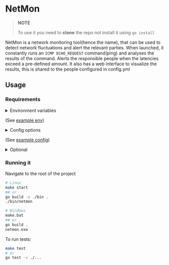 # NetMon

> **NOTE**
> 
> To use it you need to **clone** the repo not install it using `go install`


NetMon is a network monitoring tool(hence the name),
that can be used to detect network fluctuations and alert the relevant parties.
When launched, it constantly runs an `ICMP ECHO_REQUEST` command(ping) and
analyses the results of the command.
Alerts the responsible people when the latencies exceed a pre-defined amount.
It also has a web interface to visualize the results, this is shared to the 
people configured in config.yml

## Usage
### Requirements
<details>
<summary>
Environment variables 

(See [example env](.env.example))
</summary

- email n password (Get this from google)
- ngrok token
</details>

<details>
<summary>Config options

(See [example config](config.example.yml))
</summary>

- max_latency -> expected latencies This can be the maximum latencies the ISP states, or the average in your network
- Timeout -> How long to wait for the `ping` results before it cancels the `ping`
- emails of the people to alert (1 or more)
</details>

<details>
<summary>Optional</summary>

- Logo -> place this in `./web/static` directory
</details>



### Running it


Navigate to the root of the project
```bash
# Linux 
make start
## or
go build -o ./bin .
./bin/netmon

# Windows
make.bat 
## or
go build . 
netmon.exe
```

To run tests:
```bash
make test 
# or
go test -v ./...
```

